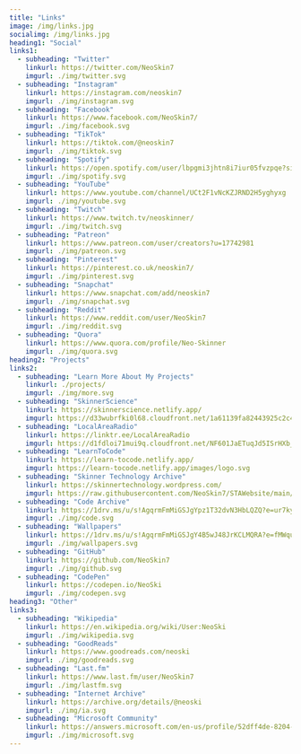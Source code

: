```yaml
---
title: "Links"
image: /img/links.jpg
socialimg: /img/links.jpg
heading1: "Social"
links1:
  - subheading: "Twitter"
    linkurl: https://twitter.com/NeoSkin7
    imgurl: ./img/twitter.svg
  - subheading: "Instagram"
    linkurl: https://instagram.com/neoskin7
    imgurl: ./img/instagram.svg
  - subheading: "Facebook"
    linkurl: https://www.facebook.com/NeoSkin7/
    imgurl: ./img/facebook.svg
  - subheading: "TikTok"
    linkurl: https://tiktok.com/@neoskin7
    imgurl: ./img/tiktok.svg
  - subheading: "Spotify"
    linkurl: https://open.spotify.com/user/lbpgmi3jhtn8i7iur05fvzpqe?si=50nhryHpT7m3Q7zzKss8mw
    imgurl: ./img/spotify.svg
  - subheading: "YouTube"
    linkurl: https://www.youtube.com/channel/UCt2F1vNcKZJRND2H5yghyxg
    imgurl: ./img/youtube.svg
  - subheading: "Twitch"
    linkurl: https://www.twitch.tv/neoskinner/
    imgurl: ./img/twitch.svg
  - subheading: "Patreon"
    linkurl: https://www.patreon.com/user/creators?u=17742981
    imgurl: ./img/patreon.svg
  - subheading: "Pinterest"
    linkurl: https://pinterest.co.uk/neoskin7/
    imgurl: ./img/pinterest.svg
  - subheading: "Snapchat"
    linkurl: https://www.snapchat.com/add/neoskin7
    imgurl: ./img/snapchat.svg
  - subheading: "Reddit"
    linkurl: https://www.reddit.com/user/NeoSkin7
    imgurl: ./img/reddit.svg
  - subheading: "Quora"
    linkurl: https://www.quora.com/profile/Neo-Skinner
    imgurl: ./img/quora.svg
heading2: "Projects"
links2:
  - subheading: "Learn More About My Projects"
    linkurl: ./projects/
    imgurl: ./img/more.svg
  - subheading: "SkinnerScience"
    linkurl: https://skinnerscience.netlify.app/
    imgurl: https://d33wubrfki0l68.cloudfront.net/1a61139fa82443925c2c41e459157345218b8a5b/9d160/favicon.svg
  - subheading: "LocalAreaRadio"
    linkurl: https://linktr.ee/LocalAreaRadio
    imgurl: https://d1fdloi71mui9q.cloudfront.net/NF601JaETuqJd5ISrHXb_8xzJzduraasoNPLe
  - subheading: "LearnToCode"
    linkurl: https://learn-tocode.netlify.app/
    imgurl: https://learn-tocode.netlify.app/images/logo.svg
  - subheading: "Skinner Technology Archive"
    linkurl: https://skinnertechnology.wordpress.com/
    imgurl: https://raw.githubusercontent.com/NeoSkin7/STAWebsite/main/IMAGES/FAVICON.PNG
  - subheading: "Code Archive"
    linkurl: https://1drv.ms/u/s!AgqrmFmMiGSJgYpz1T32dvN3HbLQZQ?e=ur7kyi
    imgurl: ./img/code.svg
  - subheading: "Wallpapers"
    linkurl: https://1drv.ms/u/s!AgqrmFmMiGSJgY4B5wJ48JrKCLMQRA?e=fMWqu4
    imgurl: ./img/wallpapers.svg
  - subheading: "GitHub"
    linkurl: https://github.com/NeoSkin7
    imgurl: ./img/github.svg
  - subheading: "CodePen"
    linkurl: https://codepen.io/NeoSki
    imgurl: ./img/codepen.svg
heading3: "Other"
links3:
  - subheading: "Wikipedia"
    linkurl: https://en.wikipedia.org/wiki/User:NeoSki
    imgurl: ./img/wikipedia.svg
  - subheading: "GoodReads"
    linkurl: https://www.goodreads.com/neoski
    imgurl: ./img/goodreads.svg
  - subheading: "Last.fm"
    linkurl: https://www.last.fm/user/NeoSkin7
    imgurl: ./img/lastfm.svg
  - subheading: "Internet Archive"
    linkurl: https://archive.org/details/@neoski
    imgurl: ./img/ia.svg
  - subheading: "Microsoft Community"
    linkurl: https://answers.microsoft.com/en-us/profile/52dff4de-8204-4cb9-b4a8-7f57b9973f3d
    imgurl: ./img/microsoft.svg
---
```

